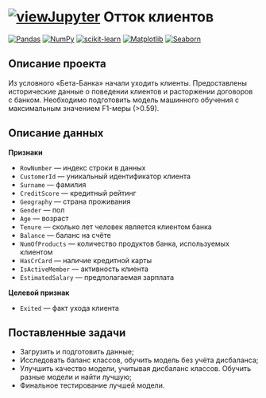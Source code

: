 # [![viewJupyter](https://img.shields.io/badge/Jupyter-view-orange?style=for-the-badge&logo=Jupyter)](06_ML.ipynb) Отток клиентов 

[![Pandas](https://img.shields.io/badge/Pandas-1.2-blue.svg)](https://pandas.pydata.org/) [![NumPy](https://img.shields.io/badge/NumPy-1.19-cyan.svg)](https://numpy.org/) [![scikit-learn](https://img.shields.io/badge/sklearn-0.24-orange.svg)](https://scikit-learn.org/) [![Matplotlib](https://img.shields.io/badge/matplotlib-3.4-white.svg)](https://matplotlib.org/) [![Seaborn](https://img.shields.io/badge/seaborn-0.11-green.svg)](https://seaborn.pydata.org/)

## Описание проекта

Из условного «Бета-Банка» начали уходить клиенты. Предоставлены исторические данные о поведении клиентов и расторжении договоров с банком. Необходимо подготовить модель машинного обучения с максимальным значением F1-меры (>0.59).

## Описание данных

**Признаки**

- `RowNumber` — индекс строки в данных
- `CustomerId` — уникальный идентификатор клиента
- `Surname` — фамилия
- `CreditScore` — кредитный рейтинг
- `Geography` — страна проживания
- `Gender` — пол
- `Age` — возраст
- `Tenure` — сколько лет человек является клиентом банка
- `Balance` — баланс на счёте
- `NumOfProducts` — количество продуктов банка, используемых клиентом
- `HasCrCard` — наличие кредитной карты
- `IsActiveMember` — активность клиента
- `EstimatedSalary` — предполагаемая зарплата

**Целевой признак**

- `Exited` — факт ухода клиента

## Поставленные задачи

- Загрузить и подготовить данные;
- Исследовать баланс классов, обучить модель без учёта дисбаланса;
- Улучшить качество модели, учитывая дисбаланс классов. Обучить разные модели и найти лучшую;
- Финальное тестирование лучшей модели.
